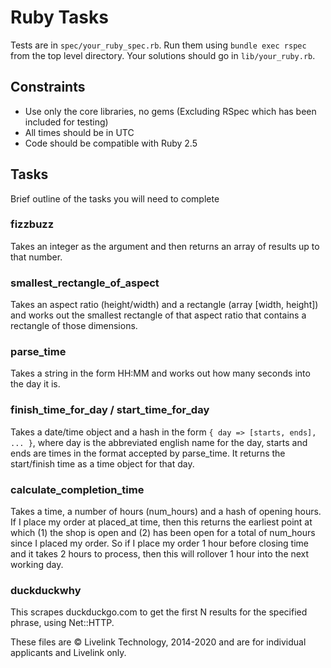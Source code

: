 # Ruby Tasks

Tests are in `spec/your_ruby_spec.rb`. Run them using `bundle exec rspec` from the top level directory.
Your solutions should go in `lib/your_ruby.rb`.

## Constraints
- Use only the core libraries, no gems (Excluding RSpec which has been included for testing)
- All times should be in UTC
- Code should be compatible with Ruby 2.5


## Tasks
Brief outline of the tasks you will need to complete

### fizzbuzz
Takes an integer as the argument and then returns an array of results up to that number.

### smallest_rectangle_of_aspect
Takes an aspect ratio (height/width) and a rectangle (array [width, height]) and works out the smallest rectangle of that aspect ratio that contains a rectangle of those dimensions.

### parse_time
Takes a string in the form HH:MM and works out how many seconds into the day it is.

### finish_time_for_day / start_time_for_day
Takes a date/time object and a hash in the form `{ day => [starts, ends], ... }`, where day is the abbreviated english name for the day, starts and ends are times in the format accepted by parse_time. It returns the start/finish time as a time object for that day.

### calculate_completion_time
Takes a time, a number of hours (num_hours) and a hash of opening hours. If I place my order at placed_at time, then this returns the earliest point at which (1) the shop is open and (2) has been open for a total of num_hours since I placed my order. So if I place my order 1 hour before closing time and it takes 2 hours to process, then this will rollover 1 hour into the next working day.

### duckduckwhy
This scrapes duckduckgo.com to get the first N results for the specified phrase, using Net::HTTP.


These files are © Livelink Technology, 2014-2020 and are for individual applicants and Livelink only.
